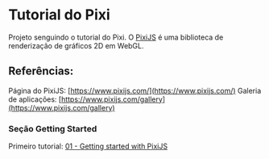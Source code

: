 # Tutorial do Pixi
Projeto senguindo o tutorial do Pixi. O [PixiJS](https://www.pixijs.com/) é uma biblioteca de renderização de gráficos 2D em WebGL.

## Referências:

Página do PixiJS: [https://www.pixijs.com/](https://www.pixijs.com/)
Galeria de aplicações: [https://www.pixijs.com/gallery](https://www.pixijs.com/gallery)

### Seção Getting Started
Primeiro tutorial: [01 - Getting started with PixiJS](https://github.com/kittykatattack/learningPixi)
